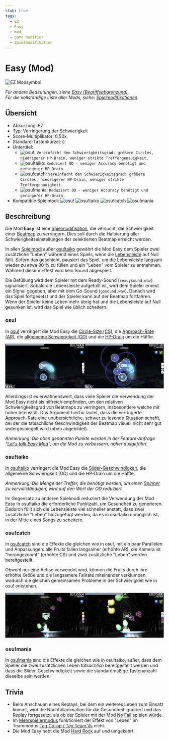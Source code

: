 ```yaml
---
stub: true
tags:
  - EZ
  - Easy
  - mod
  - game modifier
  - Spielmodifikation
---
```


# Easy (Mod)

![EZ Modsymbol](/wiki/shared/mods/EZ.png "Easy (EZ) Modsymbol")

*Für andere Bedeutungen, siehe [Easy (Begriffsabgrenzung)](/wiki/Disambiguation/Easy).*\
*Für die vollständige Liste aller Mods, siehe: [Spielmodifikationen](/wiki/Gameplay/Game_modifier)*

## Übersicht

- Abkürzung: EZ
- Typ: Verringerung der Schwierigkeit
- Score-Multiplikator: 0,50x
- Standard-Tastenkürzel: `Q`
- Untertitel:
  - ![][osu!]: `Vereinfacht den Schwierigkeitsgrad: größere Circles, niedrigerer HP-Drain, weniger strikte Treffergenauigkeit.`
  - ![][osu!taiko]: `Reduziert OD - weniger Accuracy benötigt und geringerer HP-Drain.`
  - ![][osu!catch]: `Vereinfacht den Schwierigkeitsgrad: größere Circles, niedrigerer HP-Drain, weniger strikte Treffergenauigkeit.`
  - ![][osu!mania]: `Reduziert OD - weniger Accuracy benötigt und geringerer HP-Drain.`
- Kompatible Spielmodi: ![][osu!] ![][osu!taiko] ![][osu!catch] ![][osu!mania]

## Beschreibung

Die Mod **Easy** ist eine [Spielmodifikation](/wiki/Gameplay/Game_modifier), die versucht, die Schwierigkeit einer [Beatmap](/wiki/Beatmap) zu verringern. Dies soll durch die Halbierung aller Schwierigkeitseinstellungen der selektierten Beatmap erreicht werden.

In allen [Spielmodi](/wiki/Game_mode) außer [osu!taiko](/wiki/Game_mode/osu!taiko) gewährt die Mod Easy dem Spieler zwei zusätzliche "Leben" während eines Spiels, wenn die [Lebensleiste](/wiki/Client/Interface/Health_bar) auf Null fällt. Sofern das geschieht, pausiert das Spiel, um die Lebensleiste langsam wieder zu etwa 80 % zu füllen und ein "Leben" vom Spieler zu entnehmen. Während diesem Effekt wird kein Sound abgespielt.

Die Befüllung wird dem Spieler mit dem Ready-Sound (`readysound.wav`) signalisiert. Sobald die Lebensleiste aufgefüllt ist, wird dem Spieler erneut ein Signal gegeben, aber mit dem Go-Sound (`gosound.wav`). Danach wird das Spiel fortgesetzt und der Spieler kann auf der Beatmap fortfahren. Wenn der Spieler keine Leben mehr übrig hat und die Lebensleiste auf Null gesunken ist, wird das Spiel wie üblich scheitern.

### osu!

In [osu!](/wiki/Game_mode/osu!) verringert die Mod Easy die [Circle-Size (CS)](/wiki/Client/Beatmap_editor/Song_setup#circle-size), die [Approach-Rate (AR)](/wiki/Beatmap/Approach_rate), die [allgemeine Schwierigkeit (OD)](/wiki/Client/Beatmap_editor/Song_setup#overall-difficulty) und die [HP-Drain](/wiki/Client/Beatmap_editor/Song_setup#hp-drain-rate) um die Hälfte.

![EZ Gameplay in osu!](img/EZ-comparison-osu.jpg "Vergleich in osu! zwischen einem regulären Spiel (links) und einem Spiel, bei dem die Mod Easy aktiviert ist (rechts)")

Allerdings ist es erwähnenswert, dass viele Spieler die Verwendung der Mod Easy nicht als hilfreich empfinden, um den relativen Schwierigkeitsgrad von Beatmaps zu verringern, insbesondere welche mit hoher Intensität. Das Argument hierfür lautet, dass die verringerte Approach-Rate eine unübersichtliche, schwer zu lesende Situation schafft, bei der die tatsächliche Geschwindigkeit der Beatmap visuell nicht sehr gut widergespiegelt wird (oben abgebildet).

*Anmerkung: Die oben genannten Punkte werden in der Feature-Anfrage "[Let's talk Easy Mod](https://osu.ppy.sh/community/forums/topics/56606)", um die Mod zu verbessern, näher ausgeführt.*

### osu!taiko

In [osu!taiko](/wiki/Game_mode/osu!taiko) verringert die Mod Easy die [Slider-Geschwindigkeit](/wiki/Gameplay/Hit_object/Slider/Slider_velocity), die allgemeine Schwierigkeit (OD) und die HP-Drain um die Hälfte.

*Anmerkung: Die Menge der Treffer, die benötigt werden, um einen [Spinner](/wiki/Gameplay/Hit_object/Spinner) zu vervollständigen, wird auf den Wert der OD reduziert.*

Im Gegensatz zu anderen Spielmodi reduziert die Verwendung der Mod Easy in osu!taiko die erforderliche Punktzahl, um Gesundheit zu generieren. Dadurch füllt sich die Lebensleiste viel schneller anstatt, dass zwei zusätzliche "Leben" hinzugefügt werden, da es in osu!taiko unmöglich ist, in der Mitte eines Songs zu scheitern.

### osu!catch

In [osu!catch](/wiki/Game_mode/osu!catch) sind die Effekte die gleichen wie in osu!, mit ein paar Parallelen und Anpassungen: alle Fruits fallen langsamer (erhöhte AR), die Kamera ist "herangezoomt" (erhöhte CS) und zwei zusätzliche "Leben" werden bereitgestellt.

Obwohl nur eine Achse verwendet wird, können die Fruits durch ihre erhöhte Größe und die langsamere Fallrate miteinander verklumpen, wodurch die gleichen gemeinsamen Probleme in der Schwierigkeit wie in osu! entstehen.

![EZ Gameplay catch](img/EZ-comparison-catch.jpg "Vergleich in osu!catch zwischen einem regulären Spiel (links) und einem Spiel, bei dem die Mod Easy aktiviert ist (rechts)")

### osu!mania

In [osu!mania](/wiki/Game_mode/osu!mania) sind die Effekte die gleichen wie in osu!taiko, außer, dass dem Spieler die zwei zusätzlichen Leben *tatsächlich* bereitgestellt werden und dass die Slider-Geschwindigkeit sowie die standardmäßige Tastenanzahl dieselbe sein werden.

## Trivia

- Beim Anschauen eines Replays, bei dem ein weiteres Leben zum Einsatz kommt, wird die Nachfüllanimation für die Gesundheit ignoriert und das Replay fortgesetzt, als ob der Spieler mit der Mod [No Fail](/wiki/Gameplay/Game_modifier/No_Fail) spielen würde.
- Im [Mehrspielermodus](/wiki/Client/Interface/Multiplayer) funktioniert der Effekt von "Leben" im Teammodus [Tag Co-op / Tag Team Vs](/wiki/Client/Interface/Multiplayer#tag-co-op-/-tag-team-vs) nicht.
- Die Mod Easy hebt die Mod [Hard Rock](/wiki/Gameplay/Game_modifier/Hard_Rock) auf und umgekehrt.

[osu!]: /wiki/shared/mode/osu.png "osu!"
[osu!taiko]: /wiki/shared/mode/taiko.png "osu!taiko"
[osu!catch]: /wiki/shared/mode/catch.png "osu!catch"
[osu!mania]: /wiki/shared/mode/mania.png "osu!mania"
